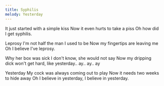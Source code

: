 ```yaml
---
title: Syphilis
melody: Yesterday
---
```

It just started with a simple kiss
Now it even hurts to take a piss
Oh how did I get syphilis.

Leprosy
I'm not half the man I used to be
Now my fingertips are leaving me
Oh I believe I've leprosy.

Why her box was sick
I don't know, she would not say
Now my dripping dick won't get hard, 
like yesterday.. ay.. ay.. ay

Yesterday
My cock was always coming out to play 
Now it needs two weeks to hide away 
Oh I believe in yesterday,
I believe in yesterday.
